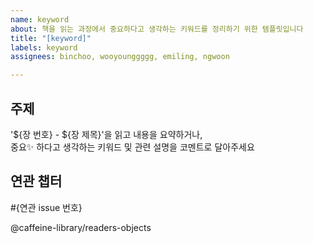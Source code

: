 ```yaml
---
name: keyword
about: 책을 읽는 과정에서 중요하다고 생각하는 키워드를 정리하기 위한 템플릿입니다
title: "[keyword]"
labels: keyword
assignees: binchoo, wooyounggggg, emiling, ngwoon

---
```


## 주제

'${장 번호} - ${장 제목}'을 읽고 내용을 요약하거나,  
중요✨ 하다고 생각하는 키워드 및 관련 설명을 코멘트로 달아주세요

## 연관 챕터

#{연관 issue 번호}

@caffeine-library/readers-objects
